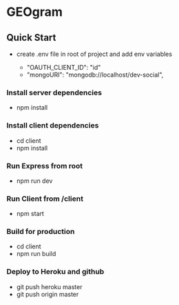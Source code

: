 # GEOgram

## Quick Start

- create .env file in root of project and add env variables

  - "OAUTH_CLIENT_ID": "id"
  - "mongoURI": "mongodb://localhost/dev-social",

### Install server dependencies

- npm install

### Install client dependencies

- cd client
- npm install

### Run Express from root

- npm run dev

### Run Client from /client

- npm start

### Build for production

- cd client
- npm run build

### Deploy to Heroku and github

- git push heroku master
- git push origin master
